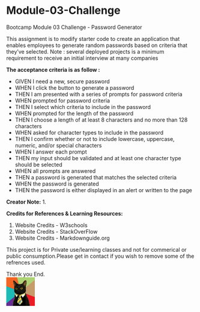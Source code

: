# Module-03-Challenge
Bootcamp Module 03 Challenge - Password Generator

This assignment is to modify starter code to create an application that enables employees to generate random passwords based on criteria that they’ve selected. Note : several deployed projects is a minimum requirement to receive an initial interview at many companies

**The acceptance criteria is as follow :**
- GIVEN I need a new, secure password
- WHEN I click the button to generate a password
- THEN I am presented with a series of prompts for password criteria
- WHEN prompted for password criteria
- THEN I select which criteria to include in the password
- WHEN prompted for the length of the password
- THEN I choose a length of at least 8 characters and no more than 128 characters
- WHEN asked for character types to include in the password
- THEN I confirm whether or not to include lowercase, uppercase, numeric, and/or special characters
- WHEN I answer each prompt
- THEN my input should be validated and at least one character type should be selected
- WHEN all prompts are answered
- THEN a password is generated that matches the selected criteria
- WHEN the password is generated
- THEN the password is either displayed in an alert or written to the page

**Creator Note:**
1. 

**Credits for References & Learning Resources:**
1. Website Credits - W3schools
8. Website Credits - StackOverFlow
9. Website Credits - Markdownguide.org


This project is for Private use/learning classes and not for commerical or public consumption.Please get in contact if you wish to remove some of the refrences used.

Thank you
End.        
<img src="images/business-cat1.jpg" width=15%>
